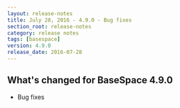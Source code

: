 ```yaml
---
layout: release-notes
title: July 28, 2016 - 4.9.0 - Bug fixes
section_root: release-notes
category: release notes
tags: [basespace]
version: 4.9.0
release_date: 2016-07-28
---
```


## What's changed for BaseSpace 4.9.0
- Bug fixes
